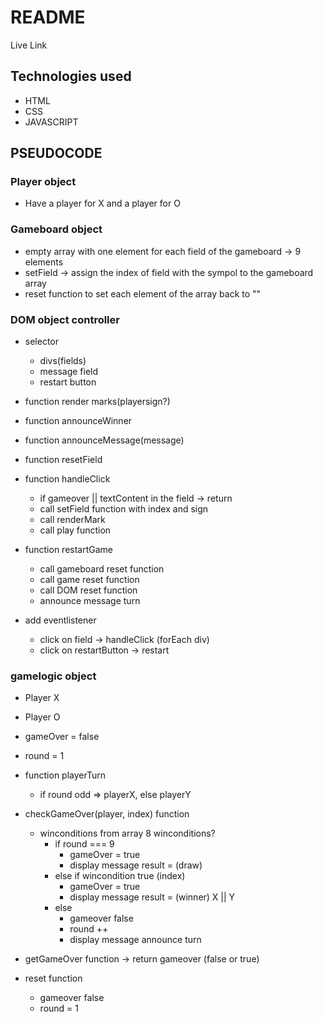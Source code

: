 # README

Live Link

## Technologies used

- HTML
- CSS
- JAVASCRIPT

## PSEUDOCODE

### Player object

- Have a player for X and a player for O

### Gameboard object

- empty array with one element for each field of the gameboard -> 9 elements
- setField -> assign the index of field with the sympol to the gameboard array
- reset function to set each element of the array back to ""

### DOM object controller

- selector

  - divs(fields)
  - message field
  - restart button

- function render marks(playersign?)

- function announceWinner

- function announceMessage(message)

- function resetField

- function handleClick

  - if gameover || textContent in the field -> return
  - call setField function with index and sign
  - call renderMark
  - call play function

- function restartGame

  - call gameboard reset function
  - call game reset function
  - call DOM reset function
  - announce message turn

- add eventlistener
  - click on field -> handleClick (forEach div)
  - click on restartButton -> restart

### gamelogic object

- Player X
- Player O
- gameOver = false
- round = 1

- function playerTurn

  - if round odd => playerX, else playerY

- checkGameOver(player, index) function

  - winconditions from array
    8 winconditions?
    - if round === 9
      - gameOver = true
      - display message result = (draw)
    - else if wincondition true (index)
      - gameOver = true
      - display message result = (winner) X || Y
    - else
      - gameover false
      - round ++
      - display message announce turn

- getGameOver function -> return gameover (false or true)

- reset function
  - gameover false
  - round = 1
